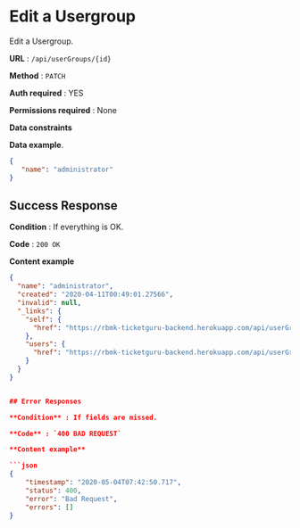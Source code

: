 # Edit a Usergroup

Edit a Usergroup.

**URL** : `/api/userGroups/{id}`

**Method** : `PATCH`

**Auth required** : YES

**Permissions required** : None

**Data constraints**

**Data example**.

```json
{
   "name": "administrator"
}
```

## Success Response

**Condition** : If everything is OK.

**Code** : `200 OK`

**Content example**

```json
{
  "name": "administrator",
  "created": "2020-04-11T00:49:01.27566",
  "invalid": null,
  "_links": {
    "self": {
      "href": "https://rbmk-ticketguru-backend.herokuapp.com/api/userGroups/11"
    },
    "users": {
      "href": "https://rbmk-ticketguru-backend.herokuapp.com/api/userGroups/11/users"
    }
  }
}


## Error Responses

**Condition** : If fields are missed.

**Code** : `400 BAD REQUEST`

**Content example**

```json
{
    "timestamp": "2020-05-04T07:42:50.717",
    "status": 400,
    "error": "Bad Request",
    "errors": []
}
```
